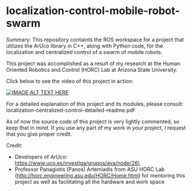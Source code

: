 # localization-control-mobile-robot-swarm
Summary: This repository containts the ROS workspace for a project that utilizes the ArUco library in C++, along with Python code, for the localization and centralized control of a swarm of mobile robots.

This project was accomplished as a result of my research at the Human Oriented Robotics and Control (HORC) Lab at Arizona State University.

Click below to see the video of this project in action:

[![IMAGE ALT TEXT HERE](https://img.youtube.com/vi/yhc8r4Ml8Wc/0.jpg)](https://www.youtube.com/watch?v=yhc8r4Ml8Wc)

For a detailed explanation of this project and its modules, please consult: localization-centralized-control-detailed-readme.pdf

As of now the source code of this project is very lightly commented, so keep that in mind. If you use any part of my work in your project, I request that you give proper credit.

Credit:
- Developers of ArUco: https://www.uco.es/investiga/grupos/ava/node/26\
- Professor Panagiotis (Panos) Artemiadis from ASU HORC Lab (http://horc.engineering.asu.edu/HORC/Home.html) for mentoring this project as well as facilitating all the hardware and work space
